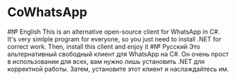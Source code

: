 # CoWhatsApp
#№ English
This is an alternative open-source client for WhatsApp in C#. 
It's very simlple program for everyone, so you just need to install .NET for correct work.
Then, install this client and enjoy it
#№ Русский
Это альтернативный свободный клиент для WhatsApp на C#.
Он очень прост в использовании для всех, вам нужно лишь установить .NET для корректной работы.
Затем, установите этот клиент и наслаждайтесь им.

